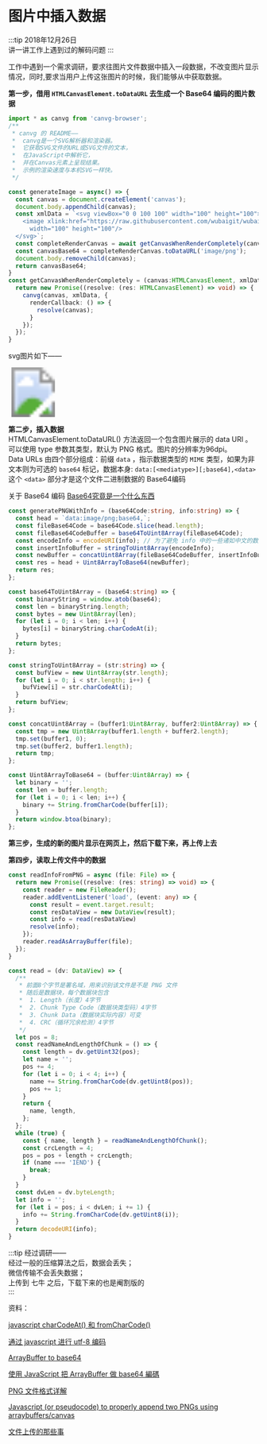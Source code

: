# 图片中插入数据

:::tip
2018年12月26日<br>
讲一讲工作上遇到过的解码问题
:::

工作中遇到一个需求调研，要求往图片文件数据中插入一段数据，不改变图片显示情况，同时,要求当用户上传这张图片的时候，我们能够从中获取数据。<br>

**第一步，借用 `HTMLCanvasElement.toDataURL` 去生成一个 Base64 编码的图片数据<br>**

```ts
import * as canvg from 'canvg-browser';
/**
 * canvg 的 README——
 *  canvg是一个SVG解析器和渲染器。
 *  它获取SVG文件的URL或SVG文件的文本，
 *  在JavaScript中解析它，
 *  并在Canvas元素上呈现结果。
 *  示例的渲染速度与本机SVG一样快。
 */

const generateImage = async() => {
  const canvas = document.createElement('canvas');
  document.body.appendChild(canvas);
  const xmlData = `<svg viewBox="0 0 100 100" width="100" height="100">
    <image xlink:href="https://raw.githubusercontent.com/wubaigit/wubai-blog/master/blog/assets/07/20-owl.png"
      width="100" height="100"/>
  </svg>`;
  const completeRenderCanvas = await getCanvasWhenRenderCompletely(canvas, xmlData);
  const canvasBase64 = completeRenderCanvas.toDataURL('image/png');
  document.body.removeChild(canvas);
  return canvasBase64;
}
const getCanvasWhenRenderCompletely = (canvas:HTMLCanvasElement, xmlData:string) => {
  return new Promise((resolve: (res: HTMLCanvasElement) => void) => {
    canvg(canvas, xmlData, {
      renderCallback: () => {
        resolve(canvas);
      }
    });
  });
}
```

svg图片如下——

<svg viewBox="0 0 100 100" width="100" height="100">
  <image xlink:href="https://raw.githubusercontent.com/wubaigit/wubai-blog/master/blog/assets/07/20-owl.png"
    width="100" height="100"/>
</svg>

**第二步，插入数据<br>**
HTMLCanvasElement.toDataURL() 方法返回一个包含图片展示的 data URI 。可以使用 type 参数其类型，默认为 PNG 格式。图片的分辨率为96dpi。<br>
Data URLs 由四个部分组成：前缀 `data` ，指示数据类型的 `MIME` 类型，如果为非文本则为可选的 `base64` 标记，数据本身: `data:[<mediatype>][;base64],<data>`<br>
这个 `<data>` 部分才是这个文件二进制数据的 Base64编码<br>

关于 Base64 编码 [Base64究竟是一个什么东西](./08.md)

```ts
const generatePNGWithInfo = (base64Code:string, info:string) => {
  const head = `data:image/png;base64,`;
  const fileBase64Code = base64Code.slice(head.length);
  const fileBase64CodeBuffer = base64ToUint8Array(fileBase64Code);
  const encodeInfo = encodeURI(info); // 为了避免 info 中的一些诸如中文的数据
  const insertInfoBuffer = stringToUint8Array(encodeInfo);
  const newBuffer = concatUint8Array(fileBase64CodeBuffer, insertInfoBuffer);
  const res = head + Uint8ArrayToBase64(newBuffer);
  return res;
};

const base64ToUint8Array = (base64:string) => {
  const binaryString = window.atob(base64);
  const len = binaryString.length;
  const bytes = new Uint8Array(len);
  for (let i = 0; i < len; i++) {
    bytes[i] = binaryString.charCodeAt(i);
  }
  return bytes;
};

const stringToUint8Array = (str:string) => {
  const bufView = new Uint8Array(str.length);
  for (let i = 0; i < str.length; i++) {
    bufView[i] = str.charCodeAt(i);
  }
  return bufView;
};

const concatUint8Array = (buffer1:Uint8Array, buffer2:Uint8Array) => {
  const tmp = new Uint8Array(buffer1.length + buffer2.length);
  tmp.set(buffer1, 0);
  tmp.set(buffer2, buffer1.length);
  return tmp;
};

const Uint8ArrayToBase64 = (buffer:Uint8Array) => {
  let binary = '';
  const len = buffer.length;
  for (let i = 0; i < len; i++) {
    binary += String.fromCharCode(buffer[i]);
  }
  return window.btoa(binary);
};
```

**第三步，生成的新的图片显示在网页上，然后下载下来，再上传上去<br>**

**第四步，读取上传文件中的数据<br>**
```ts
const readInfoFromPNG = async (file: File) => {
  return new Promise((resolve: (res: string) => void) => {
    const reader = new FileReader();
    reader.addEventListener('load', (event: any) => {
      const result = event.target.result;
      const resDataView = new DataView(result);
      const info = read(resDataView)
      resolve(info);
    });
    reader.readAsArrayBuffer(file);
  });
}

const read = (dv: DataView) => {
  /**
   * 前面8个字节是署名域，用来识别该文件是不是 PNG 文件
   * 随后是数据块，每个数据块包含
   *  1. Length（长度）4字节
   *  2. Chunk Type Code（数据块类型码）4字节
   *  3. Chunk Data（数据块实际内容）可变
   *  4. CRC（循环冗余检测）4字节
   */
  let pos = 8;
  const readNameAndLengthOfChunk = () => {
    const length = dv.getUint32(pos);
    let name = '';
    pos += 4;
    for (let i = 0; i < 4; i++) {
      name += String.fromCharCode(dv.getUint8(pos));
      pos += 1;
    }
    return {
      name, length,
    };
  };
  while (true) {
    const { name, length } = readNameAndLengthOfChunk();
    const crcLength = 4;
    pos = pos + length + crcLength;
    if (name === 'IEND') {
      break;
    }
  }
  const dvLen = dv.byteLength;
  let info = '';
  for (let i = pos; i < dvLen; i += 1) {
    info += String.fromCharCode(dv.getUint8(i));
  }
  return decodeURI(info);
}
```

:::tip
经过调研——<br>
经过一般的压缩算法之后，数据会丢失；<br>
微信传输不会丢失数据；<br>
上传到 七牛 之后，下载下来的也是阉割版的<br>
:::

资料：

[javascript charCodeAt() 和 fromCharCode()](https://blog.csdn.net/hongweigg/article/details/6826517)

[通过 javascript 进行 utf-8 编码](https://segmentfault.com/a/1190000005794963)

[ArrayBuffer to base64](https://stackoverflow.com/questions/9267899/arraybuffer-to-base64-encoded-string)

[使用 JavaScript 把 ArrayBuffer 做 base64 編碼](https://kheresy.wordpress.com/2013/09/02/some-method-to-encode-arraybuffer-as-base64/)

[PNG 文件格式详解](https://blog.mythsman.com/2015/12/08/1/)

[Javascript (or pseudocode) to properly append two PNGs using arraybuffers/canvas](https://stackoverflow.com/questions/37904104/javascript-or-pseudocode-to-properly-append-two-pngs-using-arraybuffers-canvas)

[文件上传的那些事](https://juejin.im/entry/590ad4682f301e00582a78b5)

